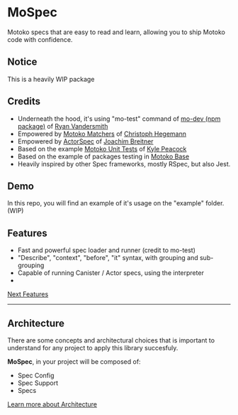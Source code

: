 # MoSpec

Motoko specs that are easy to read and learn, allowing you to ship Motoko code with confidence.

## Notice

This is a heavily WIP package

## Credits

- Underneath the hood, it's using "mo-test" command of [mo-dev (npm package)](https://www.npmjs.com/package/mo-dev) of [Ryan Vandersmith](https://github.com/rvanasa)
- Empowered by [Motoko Matchers](https://kritzcreek.github.io/motoko-matchers) of [Christoph Hegemann](https://github.com/kritzcreek)
- Empowered by [ActorSpec](https://github.com/dfinity/motoko-base/tree/e4efcb9bbd8c8eeff41b3d461b679e43d1d66f44/examples/actorspec) of [Joachim Breitner](https://github.com/nomeata)
- Based on the example [Motoko Unit Tests](https://github.com/krpeacock/motoko-unit-tests) of [Kyle Peacock](https://github.com/krpeacock)
- Based on the example of packages testing in [Motoko Base](https://github.com/dfinity/motoko-base/)
- Heavily inspired by other Spec frameworks, mostly RSpec, but also Jest.

## Demo

In this repo, you will find an example of it's usage on the "example" folder. (WIP)

## Features

- Fast and powerful spec loader and runner (credit to mo-test)
- "Describe", "context", "before", "it" syntax, with grouping and sub-grouping
- Capable of running Canister / Actor specs, using the interpreter
-

[Next Features](/ROADMAP.md)

---

## Architecture

There are some concepts and architectural choices that is important to understand for any project to apply this library succesfuly.

**MoSpec**, in your project will be composed of:

- Spec Config
- Spec Support
- Specs

[Learn more about Architecture](/ARCHITECTURE.md)
